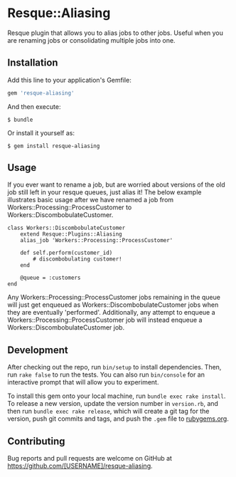 # Resque::Aliasing

Resque plugin that allows you to alias jobs to other jobs. Useful when you are renaming jobs or consolidating multiple jobs into one.

## Installation

Add this line to your application's Gemfile:

```ruby
gem 'resque-aliasing'
```

And then execute:

    $ bundle

Or install it yourself as:

    $ gem install resque-aliasing

## Usage

If you ever want to rename a job, but are worried about versions of the old job still left in your resque queues, just alias it!
The below example illustrates basic usage after we have renamed a job from Workers::Processing::ProcessCustomer to
Workers::DiscombobulateCustomer.

    class Workers::DiscombobulateCustomer
        extend Resque::Plugins::Aliasing
        alias_job 'Workers::Processing::ProcessCustomer'

        def self.perform(customer_id)
            # discombobulating customer!
        end

        @queue = :customers
    end

Any Workers::Processing::ProcessCustomer jobs remaining in the queue will just get enqueued as Workers::DiscombobulateCustomer jobs when they are eventually 'performed'.
Additionally, any attempt to enqueue a Workers::Processing::ProcessCustomer job will instead enqueue a Workers::DiscombobulateCustomer job.










## Development

After checking out the repo, run `bin/setup` to install dependencies. Then, run `rake false` to run the tests. You can also run `bin/console` for an interactive prompt that will allow you to experiment.

To install this gem onto your local machine, run `bundle exec rake install`. To release a new version, update the version number in `version.rb`, and then run `bundle exec rake release`, which will create a git tag for the version, push git commits and tags, and push the `.gem` file to [rubygems.org](https://rubygems.org).

## Contributing

Bug reports and pull requests are welcome on GitHub at https://github.com/[USERNAME]/resque-aliasing.

